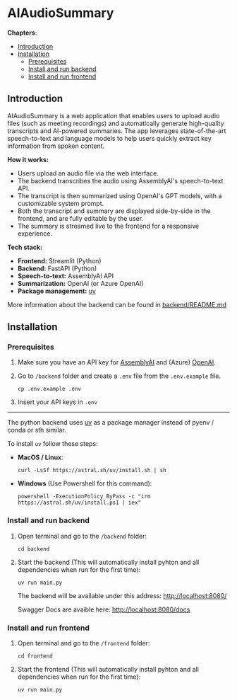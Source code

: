 # AIAudioSummary

**Chapters**:

- [Introduction](#introduction)
- [Installation](#installation)
  - [Prerequisites](#prerequisites)
  - [Install and run backend](#install-and-run-backend)
  - [Install and run frontend](#install-and-run-frontend)

## Introduction

AIAudioSummary is a web application that enables users to upload audio files (such as meeting recordings) and automatically generate high-quality transcripts and AI-powered summaries. The app leverages state-of-the-art speech-to-text and language models to help users quickly extract key information from spoken content.

**How it works:**

- Users upload an audio file via the web interface.
- The backend transcribes the audio using AssemblyAI's speech-to-text API.
- The transcript is then summarized using OpenAI's GPT models, with a customizable system prompt.
- Both the transcript and summary are displayed side-by-side in the frontend, and are fully editable by the user.
- The summary is streamed live to the frontend for a responsive experience.

**Tech stack:**

- **Frontend:** Streamlit (Python)
- **Backend:** FastAPI (Python)
- **Speech-to-text:** AssemblyAI API
- **Summarization:** OpenAI (or Azure OpenAI)
- **Package management:** [uv](https://github.com/astral-sh/uv)

More information about the backend can be found in [backend/README.md](./backend/README.md)

## Installation

### Prerequisites

1. Make sure you have an API key for [AssemblyAI](https://www.assemblyai.com/) and (Azure) [OpenAI](https://openai.com/api/).

2. Go to `/backend` folder and create a `.env` file from the `.env.example` file.
   ```
   cp .env.example .env
   ```
3. Insert your API keys in `.env`

---

The python backend uses [uv](https://github.com/astral-sh/uv) as a package manager instead of pyenv / conda or sth similar.

To install `uv` follow these steps:

- **MacOS / Linux**:

  ```
  curl -LsSf https://astral.sh/uv/install.sh | sh
  ```

- **Windows** (Use Powershell for this command):
  ```
  powershell -ExecutionPolicy ByPass -c "irm https://astral.sh/uv/install.ps1 | iex"
  ```

### Install and run backend

1. Open terminal and go to the `/backend` folder:

   ```
   cd backend
   ```

2. Start the backend (This will automatically install pyhton and all dependencies when run for the first time):

   ```
   uv run main.py
   ```

   The backend will be available under this address: [http://localhost:8080/](http://localhost:8080/)

   Swagger Docs are avaible here: [http://localhost:8080/docs](http://localhost:8080/docs)

### Install and run frontend

1. Open terminal and go to the `/frontend` folder:

   ```
   cd frontend
   ```

2. Start the frontend (This will automatically install pyhton and all dependencies when run for the first time):
   ```
   uv run main.py
   ```
